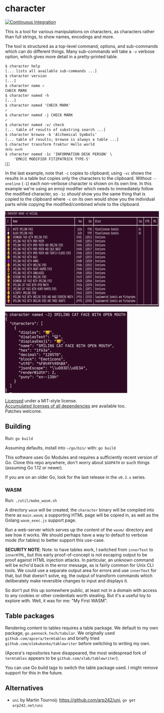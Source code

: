 character
=========

[![Continuous Integration](https://secure.travis-ci.org/philpennock/character.svg?branch=main)](http://travis-ci.org/philpennock/character)

This is a tool for various manipulations on characters, as characters rather
than full strings, to show names, encodings and more.

The tool is structured as a top-level command, options, and sub-commands which
can do different things.  Many sub-commands will take a `-v` verbose option,
which gives more detail in a pretty-printed table.

```console
$ character help
[... lists all available sub-commands ...]
$ character version
[...]
$ character name ✓
CHECK MARK
$ character named -h
[...]
$ character named 'CHECK MARK'
✓
$ character named -j CHECK MARK
✓
$ character named -v/ check
[... table of results of substring search ...]
$ character browse -b 'Alchemical Symbols'
[... table of results; browse is always a table ...]
$ character transform fraktur Hello world
ℌ𝔢𝔩𝔩𝔬 𝔴𝔬𝔯𝔩𝔡
$ character named -1c 'INFORMATION DESK PERSON' \
    'EMOJI MODIFIER FITZPATRICK TYPE-5'
💁🏾
```

In the last example, note that `-c` copies to clipboard; using `-vc` shows the
results in a table but copies only the characters to the clipboard.  Without
`--oneline` (`-1`) each non-verbose character is shown on its own line.  In
this example we're using an emoji modifier which needs to immediately follow
the modified character, so `-1c` _should_ show you the same thing that is
copied to the clipboard where `-c` on its own would show you the individual
parts while copying the modified/combined whole to the clipboard.

<img src=".web-assets/images/character-smiling_4bfca881.png"
     alt="character named -v/ smiling"
     title="character named -v/ smiling"
     width="900" height="312">

<img src=".web-assets/images/smiling-json_71ca3acd.png"
     alt="character named -Jj SMILING CAT FACE WITH OPEN MOUTH"
     title="character named -Jj SMILING CAT FACE WITH OPEN MOUTH"
     width="400" height="266">


[Licensed](./LICENSE.txt) under a MIT-style license.  
[Accumulated licenses of all dependencies](./LICENSES_all.txt) are available
too.  
Patches welcome.


Building
--------

Run: `go build`

Assuming defaults, install into `~/go/bin/` with: `go build`

This software uses Go Modules and requires a sufficiently recent version of
Go.  Clone this repo anywhere, don't worry about `$GOPATH` or such things
(assuming Go 1.12 or newer).

If you are on an older Go, look for the last release in the `v0.3.x` series.

### WASM

Run: `./util/make_wasm.sh`

A directory `wasm` will be created; the `character` binary will be compiled
into there as `main.wasm`; a supporting HTML page will be copied in, as well
as the Golang `wasm_exec.js` support page.

Run a web-server which serves up the content of the `wasm/` directory and see
how it works.  We should perhaps have a way to default to verbose mode (for
tables) to better support this use-case.

**SECURITY NOTE**: Note: to have tables work, I switched from `innerText` to
`innerHTML`, but this early proof-of-concept is not escaping output to be
proof against HTML injection attacks.  In particular, an unknown command will
be echo'd back in the error message, as is fairly common for Unix CLI tools.
We could use a separate output area for errors and use `innerText` for that,
but that doesn't solve, eg, the output of transform commands which
deliberately make reversible changes to input and displays it.

So don't put this up somewhere public, at least not in a domain with access to
any cookies or other credentials worth stealing.  But it's a useful toy to
explore with.  Well, it was for me: "My First WASM".



Table packages
--------------

Rendering content to tables requires a table package.  We default to my own
package, `go.pennock.tech/tabular`.  We originally used
`github.com/apcera/termtables` and briefly tried
`github.com/olekukonko/tablewriter` before switching to writing my own.

(Apcera's repositories have disappeared, the most widespread fork of
`termtables` appears to be `github.com/xlab/tablewriter`).

You can use Go build tags to switch the table package used.  I might remove
support for this in the future.


Alternatives
------------

* `uni` by Martin Tournoij: <https://github.com/arp242/uni>,
  `go get arp242.net/uni`

